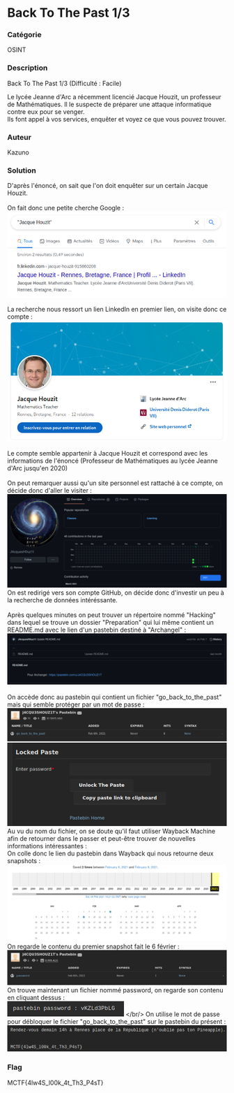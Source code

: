 # Back To The Past 1/3

### Catégorie

OSINT

### Description

Back To The Past 1/3 (Difficulté : Facile)

Le lycée Jeanne d'Arc a récemment licencié Jacque Houzit, un professeur de Mathématiques. Il le suspecte de préparer une attaque informatique contre eux pour se venger. <br/>
Ils font appel à vos services, enquêter et voyez ce que vous pouvez trouver.

### Auteur 

Kazuno

### Solution


D'après l'énoncé, on sait que l'on doit enquêter sur un certain Jacque Houzit.<br/>
<br/>
On fait donc une petite cherche Google :</br>
![alt](images/google.png)
<br/>

La recherche nous ressort un lien LinkedIn en premier lien, on visite donc ce compte :</br>
![alt](images/linke.png)
<br/>

Le compte semble appartenir à Jacque Houzit et correspond avec les informations de l'énoncé (Professeur de Mathématiques au lycée Jeanne d'Arc jusqu'en 2020) <br/>
<br/>
On peut remarquer aussi qu'un site personnel est rattaché à ce compte, on décide donc d'aller le visiter :<br/>
![alt](images/git.png)
<br/>
On est redirigé vers son compte GitHub, on décide donc d'investir un peu à la recherche de données intéréssante.<br/>
<br/>
Après quelques minutes on peut trouver un répertoire nommé "Hacking" dans lequel se trouve un dossier "Preparation" qui lui même contient un README.md avec le lien d'un pastebin destiné à "Archangel" : <br/>
![alt](images/pastgit.png)
<br/>
<br/>
On accède donc au pastebin qui contient un fichier "go_back_to_the_past" mais qui semble protéger par un mot de passe : </br>
![alt](images/past.png)
![alt](images/lock.png)
<br/>
Au vu du nom du fichier, on se doute qu'il faut utiliser Wayback Machine afin de retourner dans le passer et peut-être trouver de nouvelles informations intéressantes : <br/>
On colle donc le lien du pastebin dans Wayback qui nous retourne deux snapshots : <br/>
![alt](images/snap.png)
<br/>
On regarde le contenu du premier snapshot fait le 6 février : <br/>
![alt](images/file.png)
<br/>
On trouve maintenant un fichier nommé password, on regarde son contenu en cliquant dessus : <br/>
![alt](images/content.png)
</br/>
On utilise le mot de passe pour débloquer le fichier "go_back_to_the_past" sur le pastebin du présent : <br/>
![alt](images/flag.png)
<br/>

### Flag
 
MCTF{4lw4S_l00k_4t_Th3_P4sT}
